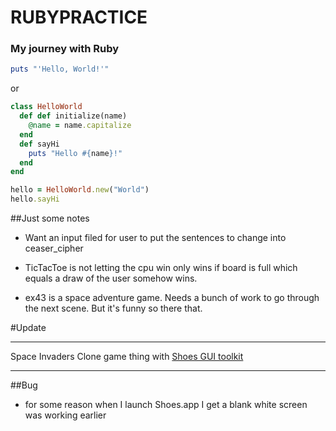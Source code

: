 # RUBYPRACTICE

### My journey with Ruby

```ruby
puts "'Hello, World!'"
```
or

```ruby
class HelloWorld
  def def initialize(name)
    @name = name.capitalize
  end
  def sayHi
    puts "Hello #{name}!"
  end
end

hello = HelloWorld.new("World")
hello.sayHi
```

##Just some notes

* Want an input filed for user to put the sentences to change into ceaser_cipher

* TicTacToe is not letting the cpu win only wins if board is full which equals a draw of the user somehow wins.

* ex43 is a space adventure game. Needs a bunch of work to go through the next scene. But it's funny so there that.

#Update
*****
 Space Invaders Clone game thing with [Shoes GUI toolkit](http://shoesrb.com)
*****

##Bug
* for some reason when I launch Shoes.app I get a blank white screen was working earlier
